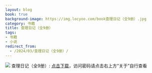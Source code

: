 ```yaml
---
layout: blog
book: true
background-image: https://img.locyoo.com/book查理日记（全9册）.jpg
category: 书籍
title: 查理日记（全9册）
tags:
- 书籍
- 小说
redirect_from:
  - /2024/03/查理日记（全9册）/
---
```

![](https://img.locyoo.com/book查理日记（全9册）.jpg)
查理日记（全9册）: <a name = "ref1" href="https://url18.ctfile.com/f/50983618-1418306318-2cf035?p=3619">点击下载</a>，访问密码请点击右上方“关于”自行查看